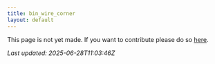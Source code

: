 ```yaml
---
title: bin_wire_corner
layout: default
---
```


This page is not yet made. If you want to contribute please do so [here](https://github.com/CrazyH2/Bigstone/blob/wiki/components/bin_wire_corner.md).

_Last updated: 2025-06-28T11:03:46Z_
